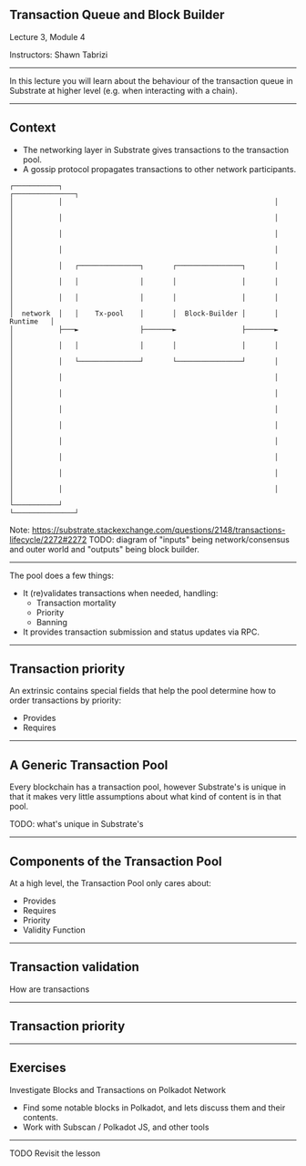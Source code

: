 ## Transaction Queue and Block Builder

Lecture 3, Module 4

Instructors: Shawn Tabrizi

---- 

In this lecture you will learn about the behaviour of the transaction queue in Substrate at higher level (e.g. when interacting with a chain).

---

## Context

<div class="left">

* The networking layer in Substrate gives transactions to the transaction pool.
* A gossip protocol propagates transactions to other network participants.

</div>

<div class="right">

```
┌───────────┐                                                    ┌───────────────┐
│           │                                                    │               │
│           │                                                    │               │
│           │                                                    │               │
│           │                                                    │               │
│           │   ┌───────────────┐       ┌────────────────┐       │               │
│           │   │               │       │                │       │               │
│           │   │               │       │                │       │               │
│  network  │   │    Tx-pool    │       │  Block-Builder │       │     Runtime   │
│           ├───►               ├───────►                ├───────►               │
│           │   │               │       │                │       │               │
│           │   └───────────────┘       └────────────────┘       │               │
│           │                                                    │               │
│           │                                                    │               │
│           │                                                    │               │
│           │                                                    │               │
│           │                                                    │               │
│           │                                                    │               │
│           │                                                    │               │
│           │                                                    │               │
└───────────┘                                                    └───────────────┘
```
</div>

Note: https://substrate.stackexchange.com/questions/2148/transactions-lifecycle/2272#2272
TODO: diagram of "inputs" being network/consensus and outer world and "outputs" being block builder.

---

The pool does a few things:
* It (re)validates transactions when needed, handling:
    * Transaction mortality
    * Priority
    * Banning
* It provides transaction submission and status updates via RPC.

---

## Transaction priority 

An extrinsic contains special fields that help the pool determine how to order transactions by priority:

* Provides
* Requires

---
## A Generic Transaction Pool

Every blockchain has a transaction pool, however Substrate's is unique in that it makes very little assumptions about what kind of content is in that pool.

TODO: what's unique in Substrate's

---

## Components of the Transaction Pool

At a high level, the Transaction Pool only cares about:

- Provides
- Requires
- Priority
- Validity Function

---
## Transaction validation

How are transactions

---

## Transaction priority

---

## Exercises

Investigate Blocks and Transactions on Polkadot Network

* Find some notable blocks in Polkadot, and lets discuss them and their contents.
* Work with Subscan / Polkadot JS, and other tools

---

TODO Revisit the lesson
